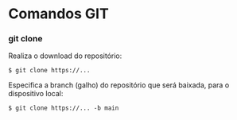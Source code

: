 # Comandos GIT

### git clone

Realiza o download do repositório:

```
$ git clone https://...
```

Especifica a branch (galho) do repositório que será baixada, para o dispositivo local:

```
$ git clone https://... -b main
```
